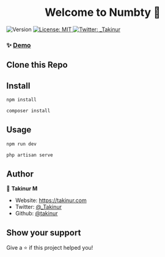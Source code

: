 <h1 align="center">Welcome to Numbty 👋</h1>
<p>
  <img alt="Version" src="https://img.shields.io/badge/version-0.1.0-green.svg?cacheSeconds=2592000" />
  <a href="#" target="_blank">
    <img alt="License: MIT" src="https://img.shields.io/badge/License-MIT-purple.svg" />
  </a>
  <a href="https://twitter.com/_Takinur" target="_blank">
    <img alt="Twitter: _Takinur" src="https://img.shields.io/twitter/follow/_Takinur.svg?style=social" />
  </a>
</p>

### ✨ [Demo](https://takinur.github.io/)

## Clone this Repo

## Install

```sh
npm install
```

```sh
composer install
```

## Usage

```sh
npm run dev
```

```sh
php artisan serve
```

## Author

👤 **Takinur M**

* Website: https://takinur.com
* Twitter: [@\_Takinur](https://twitter.com/\_Takinur)
* Github: [@takinur](https://github.com/takinur)

## Show your support

Give a ⭐️ if this project helped you!
